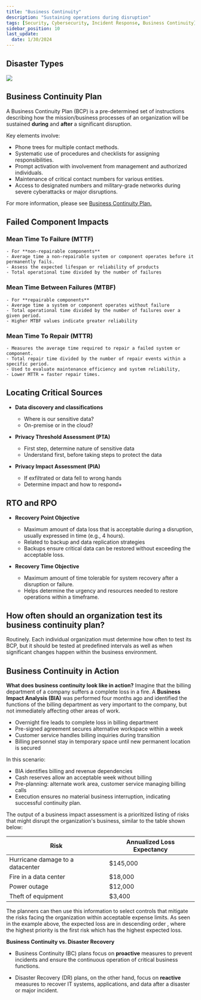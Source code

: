 ```yaml
---
title: "Business Continuity"
description: "Sustaining operations during disruption"
tags: [Security, Cybersecurity, Incident Response, Business Continuity]
sidebar_position: 10
last_update:
  date: 1/30/2024
---
```



## Disaster Types 

![](/img/docs/sec+-bcp-disaster-types.png)


## Business Continuity Plan 

A Business Continuity Plan (BCP) is a pre-determined set of instructions describing how the mission/business processes of an organization will be sustained **during** and **after** a significant disruption.

Key elements involve:

- Phone trees for multiple contact methods.
- Systematic use of procedures and checklists for assigning responsibilities.
- Prompt activation with involvement from management and authorized individuals.
- Maintenance of critical contact numbers for various entities.
- Access to designated numbers and military-grade networks during severe cyberattacks or major disruptions.

For more information, please see [Business Continuity Plan.](/docs/007-Cybersecurity/030-Incident-Response/011-Business-Continuity-Plan.md)

## Failed Component Impacts

### Mean Time To Failure (MTTF) 

    - For **non-repairable components**
    - Average time a non-repairable system or component operates before it permanently fails. 
    - Assess the expected lifespan or reliability of products 
    - Total operational time divided by the number of failures

### Mean Time Between Failures (MTBF)

    - For **repairable components**
    - Average time a system or component operates without failure
    - Total operational time divided by the number of failures over a given period. 
    - Higher MTBF values indicate greater reliability 

### Mean Time To Repair (MTTR) 

    - Measures the average time required to repair a failed system or component.
    - Total repair time divided by the number of repair events within a specific period.
    - Used to evaluate maintenance efficiency and system reliability,
    - Lower MTTR = faster repair times.


## Locating Critical Sources

- **Data discovery and classifications** 
    
    - Where is our sensitive data?
    - On-premise or in the cloud?

- **Privacy Threshold Assessment (PTA)**    

    - First step, determine nature of sensitive data
    - Understand first, before taking steps to protect the data

- **Privacy Impact Assessment (PIA)**

    - If exfiltrated or data fell to wrong hands
    - Determine impact and how to respond+


## RTO and RPO 

- **Recovery Point Objective**

    - Maximum amount of data loss that is acceptable during a disruption, usually expressed in time (e.g., 4 hours).
    - Related to backup and data replication strategies 
    - Backups ensure critical data can be restored without exceeding the acceptable loss.

- **Recovery Time Objective** 

    - Maximum amount of time tolerable for system recovery after a disruption or failure.
    - Helps determine the urgency and resources needed to restore operations within a timeframe.


## How often should an organization test its business continuity plan?

Routinely. Each individual organization must determine how often to test its BCP, but it should be tested at predefined intervals as well as when significant changes happen within the business environment. 

## Business Continuity in Action

**What does business continuity look like in action?**
Imagine that the billing department of a company suffers a complete loss in a fire. A **Business Impact Analysis (BIA)** was performed four months ago and identified the functions of the billing department as very important to the company, but not immediately affecting other areas of work.

- Overnight fire leads to complete loss in billing department
- Pre-signed agreement secures alternative workspace within a week
- Customer service handles billing inquiries during transition
- Billing personnel stay in temporary space until new permanent location is secured

In this scenario:

- BIA identifies billing and revenue dependencies
- Cash reserves allow an acceptable week without billing
- Pre-planning: alternate work area, customer service managing billing calls
- Execution ensures no material business interruption, indicating successful continuity plan.

The output of a business impact assessment is a prioritized listing of risks that might disrupt the organization's business, similar to the table shown below:

| Risk                              | Annualized Loss Expectancy    | 
|-----------------------------------|-------------------------------|
| Hurricane damage to a datacenter  | $145,000                      | 
| Fire in a data center             | $18,000                       |
| Power outage                      | $12,000                       | 
| Theft of equipment                | $3,400                        |

The planners can then use this information to select controls that mitigate the risks facing the organization within acceptable expense limits.
As seen in the example above, the expected loss are in descending order , where the highest priority is the first risk which has the highest expected loss.

**Business Continuity vs. Disaster Recovery**

- Business Continuity (BC) plans focus on **proactive** measures to prevent incidents and ensure the continuous operation of critical business functions. 

- Disaster Recovery (DR) plans, on the other hand, focus on **reactive** measures to recover IT systems, applications, and data after a disaster or major incident.


